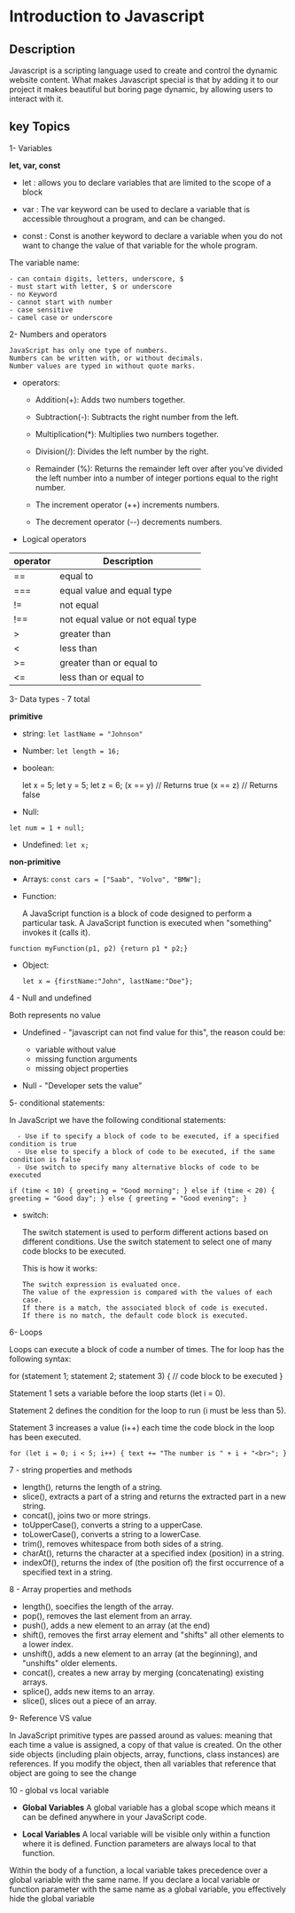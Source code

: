 # Introduction to Javascript

## Description

Javascript is a scripting language used to create and control the dynamic website content.
What makes Javascript special is that by adding it to our project it makes beautiful but boring page dynamic, by allowing users to interact with it.

## key Topics

1- Variables

**let, var, const**

- let : allows you to declare variables that are limited to the scope of a block

- var : The var keyword can be used to declare a variable that is accessible throughout a program, and can be changed.

- const : Const is another keyword to declare a variable when you do not want to change the value of that variable for the whole program.

The variable name:

    - can contain digits, letters, underscore, $
    - must start with letter, $ or underscore
    - no Keyword
    - cannot start with number
    - case sensitive
    - camel case or underscore

2- Numbers and operators

    JavaScript has only one type of numbers.
    Numbers can be written with, or without decimals.
    Number values are typed in without quote marks.

- operators:

  - Addition(+): Adds two numbers together.
  - Subtraction(-): Subtracts the right number from the left.
  - Multiplication(\*): Multiplies two numbers together.
  - Division(/): Divides the left number by the right.
  - Remainder (%): Returns the remainder left over after you've divided the left number into a number of integer portions equal to the right number.

  - The increment operator (++) increments numbers.
  - The decrement operator (--) decrements numbers.

- Logical operators

| operator | Description                       |
| -------- | --------------------------------- |
| ==       | equal to                          |
| ===      | equal value and equal type        |
| !=       | not equal                         |
| !==      | not equal value or not equal type |
| >        | greater than                      |
| <        | less than                         |
| >=       | greater than or equal to          |
| <=       | less than or equal to             |

3- Data types - 7 total

**primitive**

- string:
  `let lastName = "Johnson"`
- Number:
  `let length = 16;`
- boolean:

  let x = 5;
  let y = 5;
  let z = 6;
  (x == y) // Returns true
  (x == z) // Returns false

- Null:

`let num = 1 + null;`

- Undefined:
  `let x;`

**non-primitive**

- Arrays:
  `const cars = ["Saab", "Volvo", "BMW"];`
- Function:

  A JavaScript function is a block of code designed to perform a particular task.
  A JavaScript function is executed when "something" invokes it (calls it).

`function myFunction(p1, p2) {return p1 * p2;}`

- Object:

  `let x = {firstName:"John", lastName:"Doe"};`

4 - Null and undefined

Both represents no value

- Undefined - "javascript can not find value for this", the reason could be:

  - variable without value
  - missing function arguments
  - missing object properties

- Null - "Developer sets the value"

5- conditional statements:

In JavaScript we have the following conditional statements:

      - Use if to specify a block of code to be executed, if a specified condition is true
      - Use else to specify a block of code to be executed, if the same condition is false
      - Use switch to specify many alternative blocks of code to be executed

`if (time < 10) { greeting = "Good morning"; } else if (time < 20) { greeting = "Good day"; } else { greeting = "Good evening"; }`

- switch:

  The switch statement is used to perform different actions based on different conditions.
  Use the switch statement to select one of many code blocks to be executed.

  This is how it works:

      The switch expression is evaluated once.
      The value of the expression is compared with the values of each case.
      If there is a match, the associated block of code is executed.
      If there is no match, the default code block is executed.

6- Loops

Loops can execute a block of code a number of times.
The for loop has the following syntax:

for (statement 1; statement 2; statement 3) {
// code block to be executed
}

Statement 1 sets a variable before the loop starts (let i = 0).

Statement 2 defines the condition for the loop to run (i must be less than 5).

Statement 3 increases a value (i++) each time the code block in the loop has been executed.

`for (let i = 0; i < 5; i++) { text += "The number is " + i + "<br>"; }`

7 - string properties and methods

- length(), returns the length of a string.
- slice(), extracts a part of a string and returns the extracted part in a new string.
- concat(), joins two or more strings.
- toUpperCase(), converts a string to a upperCase.
- toLowerCase(), converts a string to a lowerCase.
- trim(), removes whitespace from both sides of a string.
- charAt(), returns the character at a specified index (position) in a string.
- indexOf(), returns the index of (the position of) the first occurrence of a specified text in a string.

8 - Array properties and methods

- length(), soecifies the length of the array.
- pop(), removes the last element from an array.
- push(), adds a new element to an array (at the end)
- shift(), removes the first array element and "shifts" all other elements to a lower index.
- unshift(), adds a new element to an array (at the beginning), and "unshifts" older elements.
- concat(), creates a new array by merging (concatenating) existing arrays.
- splice(), adds new items to an array.
- slice(), slices out a piece of an array.

9- Reference VS value

In JavaScript primitive types are passed around as values: meaning that each time a value is assigned, a copy of that value is created.
On the other side objects (including plain objects, array, functions, class instances) are references. If you modify the object, then all variables that reference that object are going to see the change

10 - global vs local variable

- **Global Variables** A global variable has a global scope which means it can be defined anywhere in your JavaScript code.

- **Local Variables** A local variable will be visible only within a function where it is defined. Function parameters are always local to that function.

Within the body of a function, a local variable takes precedence over a global variable with the same name. If you declare a local variable or function parameter with the same name as a global variable, you effectively hide the global variable
